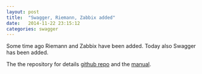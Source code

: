 ```yaml
---
layout: post
title:  "Swagger, Riemann, Zabbix added"
date:   2014-11-22 23:15:12
categories: swagger 
---
```


Some time ago Riemann and Zabbix have been added. Today also Swagger has been added. 

The the repository for details [github repo][hystrixsamples-gh] and the [manual][hystrixsamples-manual].

[hystrixsamples-gh]: https://github.com/ahus1/hystrix-examples

[hystrixsamples-manual]: http://ahus1.github.io/hystrix-examples/manual.html
